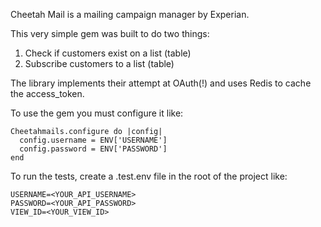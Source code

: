 Cheetah Mail is a mailing campaign manager by Experian.

This very simple gem was built to do two things:

1) Check if customers exist on a list (table)
2) Subscribe customers to a list (table)

The library implements their attempt at OAuth(!) and uses Redis to cache the access_token.

To use the gem you must configure it like:

    Cheetahmails.configure do |config|
      config.username = ENV['USERNAME']
      config.password = ENV['PASSWORD']
    end

To run the tests, create a .test.env file in the root of the project like:

    USERNAME=<YOUR_API_USERNAME>
    PASSWORD=<YOUR_API_PASSWORD>
    VIEW_ID=<YOUR_VIEW_ID>

